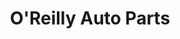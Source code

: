 ---
title: "O'Reilly Auto Parts"
url: /springfield/oreilly-auto-parts-south-grand-avenue-east/
shop: Autoteile
---